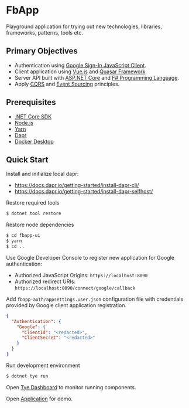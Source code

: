 ﻿# FbApp #

Playground application for trying out new technologies, libraries, frameworks, patterns, tools etc.


## Primary Objectives ##

* Authentication using [Google Sign-In JavaScript Client](https://developers.google.com/identity/sign-in/web/reference).
* Client application using [Vue.js](https://vuejs.org/) and [Quasar Framework](http://quasar-framework.org).
* Server API built with [ASP.NET Core](https://docs.microsoft.com/en-us/aspnet/core/) and [F# Programming Language](https://fsharp.org).
* Apply [CQRS](https://martinfowler.com/bliki/CQRS.html) and [Event Sourcing](https://martinfowler.com/eaaDev/EventSourcing.html) principles.


## Prerequisites ##

* [.NET Core SDK](https://www.microsoft.com/net/download)
* [Node.js](https://nodejs.org/en/)
* [Yarn](https://yarnpkg.com/en/)
* [Dapr](https://dapr.io)
* [Docker Desktop](https://docs.docker.com/docker-for-windows/install/)


## Quick Start ##

Install and initialize local dapr:

* https://docs.dapr.io/getting-started/install-dapr-cli/
* https://docs.dapr.io/getting-started/install-dapr-selfhost/

Restore required tools

```sh
$ dotnet tool restore
```

Restore node dependencies

```sh
$ cd fbapp-ui
$ yarn
$ cd ..
```

Use Google Developer Console to register new application for Google authentication:

* Authorized JavaScript Origins: `https://localhost:8090`
* Authorized redirect URIs: `https://localhost:8090/connect/google/callback`

Add `fbapp-auth/appsettings.user.json` configuration file with credentials provided
by Google client application registration.

```json
{
  "Authentication": {
    "Google": {
      "ClientId": "<redacted>",
      "ClientSecret": "<redacted>"
    }
  }
}
```

Run development environment

```sh
$ dotnet tye run
```

Open [Tye Dashboard](http://localhost:8000) to monitor running components.

Open [Application](https://localhost:8090) for demo.
